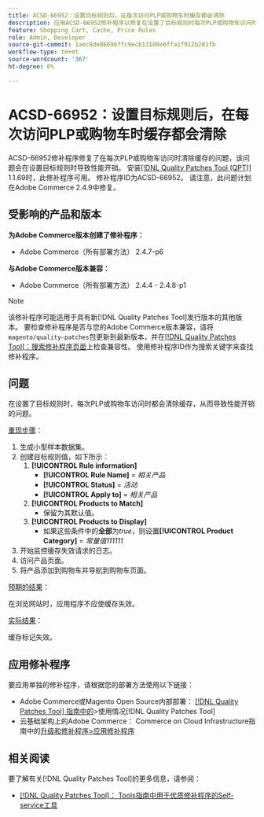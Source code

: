 ```yaml
---
title: ACSD-66952：设置目标规则后，在每次访问PLP或购物车时缓存都会清除
description: 应用ACSD-66952修补程序以修复在设置了目标规则时每次PLP或购物车访问时都会清除缓存，从而造成不必要性能开销的Adobe Commerce问题。
feature: Shopping Cart, Cache, Price Rules
role: Admin, Developer
source-git-commit: 1aec8de86696ffc9ecb13100e6ffa1f912b281fb
workflow-type: tm+mt
source-wordcount: '367'
ht-degree: 0%

---
```



# ACSD-66952：设置目标规则后，在每次访问PLP或购物车时缓存都会清除

ACSD-66952修补程序修复了在每次PLP或购物车访问时清除缓存的问题，该问题会在设置目标规则时导致性能开销。 安装[[!DNL Quality Patches Tool (QPT)]](/help/tools/quality-patches-tool/quality-patches-tool-to-self-serve-quality-patches.md) 1.1.69时，此修补程序可用。 修补程序ID为ACSD-66952。 请注意，此问题计划在Adobe Commerce 2.4.9中修复。

## 受影响的产品和版本

**为Adobe Commerce版本创建了修补程序：**

* Adobe Commerce（所有部署方法） 2.4.7-p6

**与Adobe Commerce版本兼容：**

* Adobe Commerce（所有部署方法） 2.4.4 - 2.4.8-p1

>[!NOTE]
>
>该修补程序可能适用于具有新[!DNL Quality Patches Tool]发行版本的其他版本。 要检查修补程序是否与您的Adobe Commerce版本兼容，请将`magento/quality-patches`包更新到最新版本，并在[[!DNL Quality Patches Tool]：搜索修补程序页面](https://experienceleague.adobe.com/tools/commerce-quality-patches/index.html?lang=zh-Hans)上检查兼容性。 使用修补程序ID作为搜索关键字来查找修补程序。

## 问题

在设置了目标规则时，每次PLP或购物车访问时都会清除缓存，从而导致性能开销的问题。

<u>重现步骤</u>：

1. 生成小型样本数据集。
1. 创建目标规则值，如下所示：
   1. **[!UICONTROL Rule information]**
      * **[!UICONTROL Rule Name]** = *相关产品*
      * **[!UICONTROL Status]** = *活动*
      * **[!UICONTROL Apply to]** = *相关产品*
   1. **[!UICONTROL Products to Match]**
      * 保留为其默认值。
   1. **[!UICONTROL Products to Display]**
      * 如果这些条件中的&#x200B;**全部**&#x200B;为&#x200B;*true*，则设置&#x200B;**[!UICONTROL Product Category]** = *常量值111111*
1. 开始监控缓存失效请求的日志。
1. 访问产品页面。
1. 将产品添加到购物车并导航到购物车页面。

<u>预期的结果</u>：

在浏览网站时，应用程序不应使缓存失效。

<u>实际结果</u>：

缓存标记失效。

## 应用修补程序

要应用单独的修补程序，请根据您的部署方法使用以下链接：

* Adobe Commerce或Magento Open Source内部部署： [[!DNL Quality Patches Tool] 指南中的](/help/tools/quality-patches-tool/usage.md)>使用情况[!DNL Quality Patches Tool]
* 云基础架构上的Adobe Commerce： Commerce on Cloud Infrastructure指南中的[升级和修补程序>应用修补程序](https://experienceleague.adobe.com/docs/commerce-cloud-service/user-guide/develop/upgrade/apply-patches.html?lang=zh-Hans)

## 相关阅读

要了解有关[!DNL Quality Patches Tool]的更多信息，请参阅：

* [[!DNL Quality Patches Tool]： Tools指南中用于优质修补程序的Self-service工具](/help/tools/quality-patches-tool/quality-patches-tool-to-self-serve-quality-patches.md)
